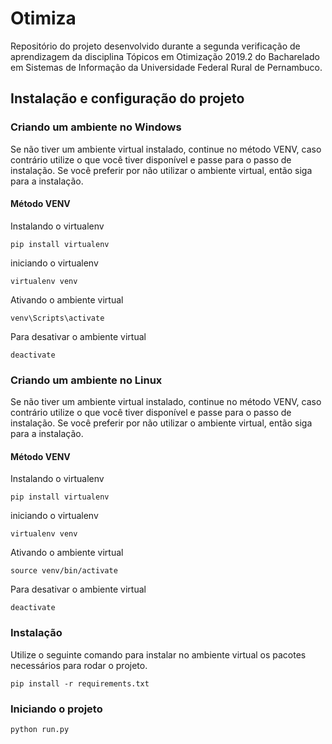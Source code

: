 # Otimiza
Repositório do projeto desenvolvido durante a segunda verificação de aprendizagem da disciplina Tópicos em Otimização 2019.2 do Bacharelado em Sistemas de Informação da Universidade Federal Rural de Pernambuco.

## Instalação e configuração do projeto

### Criando um ambiente no Windows
Se não tiver um ambiente virtual instalado, continue no método VENV, caso contrário utilize o que você tiver disponível e passe para o passo de instalação. Se você preferir por não utilizar o ambiente virtual, então siga para a instalação.

#### Método VENV
Instalando o virtualenv

    pip install virtualenv

iniciando o virtualenv

    virtualenv venv

Ativando o ambiente virtual

    venv\Scripts\activate

Para desativar o ambiente virtual

    deactivate

### Criando um ambiente no Linux
Se não tiver um ambiente virtual instalado, continue no método VENV, caso contrário utilize o que você tiver disponível e passe para o passo de instalação. Se você preferir por não utilizar o ambiente virtual, então siga para a instalação.

#### Método VENV
Instalando o virtualenv

    pip install virtualenv

iniciando o virtualenv

    virtualenv venv

Ativando o ambiente virtual

    source venv/bin/activate

Para desativar o ambiente virtual

    deactivate

### Instalação
Utilize o seguinte comando para instalar no ambiente virtual os pacotes necessários para rodar o projeto.

    pip install -r requirements.txt

### Iniciando o projeto

    python run.py